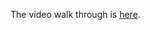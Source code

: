 The video walk through is [here](https://drive.google.com/file/d/1X7wnJR1Xodr8Pyrlyp1Fzx0kpAGO8pj1/view?usp=sharing).
